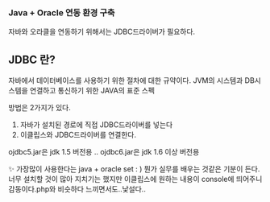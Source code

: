 ### Java + Oracle 연동 환경 구축

자바와 오라클을 연동하기 위해서는 JDBC드라이버가 필요하다. 

## JDBC 란? 

자바에서 데이터베이스를 사용하기 위한 절차에 대한 규약이다. JVM의 시스템과  DB시스템을 연결하고 통신하기 위한 JAVA의 표준 스펙

방법은 2가지가 있다. 
1) 자바가 설치된 경로에 직접 JDBC드라이버를 넣는다
2) 이클립스와 JDBC드라이버를 연결한다. 

ojdbc5.jar은 jdk 1.5 버전용 .. ojdbc6.jar은 jdk 1.6 이상 버전용

✨ 가장많이 사용한다는 java + oracle set : ) 뭔가 실무를 배우는 것같은 기분이 든다.
너무 설치할 것이 많아 지치기는 했지만 이클립스에 원하는 내용이 console에 띄어주니 감동이다.php와 비슷하다 느끼면서도..낯설다..
